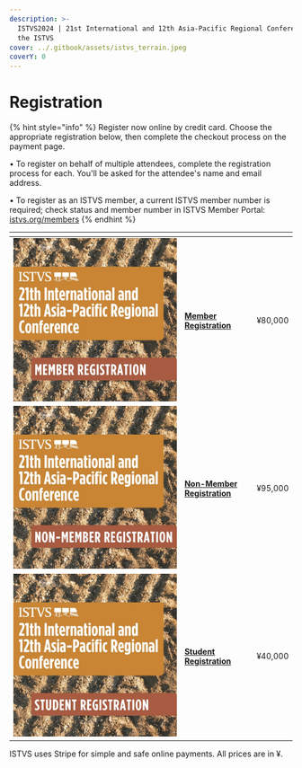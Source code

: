 ```yaml
---
description: >-
  ISTVS2024 | 21st International and 12th Asia-Pacific Regional Conference of
  the ISTVS
cover: ../.gitbook/assets/istvs_terrain.jpeg
coverY: 0
---
```


# Registration

{% hint style="info" %}
Register now online by credit card. Choose the appropriate registration below, then complete the checkout process on the payment page.

• To register on behalf of multiple attendees, complete the registration process for each. You'll be asked for the attendee's name and email address.&#x20;

• To register as an ISTVS member, a current ISTVS member number is required; check  status and member number in ISTVS Member Portal: [istvs.org/members](https://www.istvs.org/members)
{% endhint %}

<table data-view="cards"><thead><tr><th></th><th></th><th></th></tr></thead><tbody><tr><td><img src="../.gitbook/assets/1member.jpg" alt=""></td><td><h4><a href="https://buy.stripe.com/7sIdTRas0gzIe885kk">Member Registration</a></h4></td><td>¥80,000</td></tr><tr><td><img src="../.gitbook/assets/2nonmember.jpg" alt=""></td><td><h4><a href="https://buy.stripe.com/28o3fdgQocjs4xy5kl">Non-Member Registration</a></h4></td><td>¥95,000</td></tr><tr><td><img src="../.gitbook/assets/3student.jpg" alt=""></td><td><h4><a href="https://buy.stripe.com/8wMbLJ9nW6Z85BCbIK">Student Registration</a></h4></td><td>¥40,000</td></tr></tbody></table>

ISTVS uses Stripe for simple and safe online payments. All prices are in ¥.
